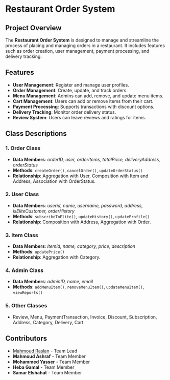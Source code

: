 # Restaurant Order System

## Project Overview
The **Restaurant Order System** is designed to manage and streamline the process of placing and managing orders in a restaurant. It includes features such as order creation, user management, payment processing, and delivery tracking.

## Features
- **User Management**: Register and manage user profiles.
- **Order Management**: Create, update, and track orders.
- **Menu Management**: Admins can add, remove, and update menu items.
- **Cart Management**: Users can add or remove items from their cart.
- **Payment Processing**: Supports transactions with discount options.
- **Delivery Tracking**: Monitor order delivery status.
- **Review System**: Users can leave reviews and ratings for items.

## Class Descriptions
### 1. Order Class
- **Data Members**: *orderID, user, orderItems, totalPrice, deliveryAddress, orderStatus*
- **Methods**: `createOrder()`, `cancelOrder()`, `updateOrderStatus()`
- **Relationship**: Aggregation with User, Composition with Item and Address, Association with OrderStatus.

### 2. User Class
- **Data Members**: *userid, name, username, password, address, isEliteCustomer, orderHistory*
- **Methods**: `subscribeToElite()`, `updateHistory()`, `updateProfile()`
- **Relationship**: Composition with Address, Aggregation with Order.

### 3. Item Class
- **Data Members**: *itemid, name, category, price, description*
- **Methods**: `updatePrice()`
- **Relationship**: Aggregation with Category.

### 4. Admin Class
- **Data Members**: *adminID, name, email*
- **Methods**: `addMenuItem()`, `removeMenuItem()`, `updateMenuItem()`, `viewReports()`

### 5. Other Classes
- Review, Menu, PaymentTransaction, Invoice, Discount, Subscription, Address, Category, Delivery, Cart.

## Contributors

- [Mahmoud Raslan](https://github.com/Ma7mod-Raslan) - Team Lead
- **Mahmoud Ashraf** - Team Member
- **Mohammed Yasser** - Team Member
- **Heba Gamal** - Team Member
- **Samar Elshahat** - Team Member
